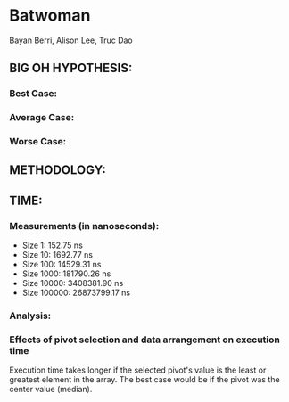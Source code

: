 <h1> Batwoman </h1>
Bayan Berri, Alison Lee, Truc Dao

<h2> BIG OH HYPOTHESIS: </h2>
<h3> Best Case: </h3>
<p> 
</p>
<h3> Average Case: </h3>
<p> 
</p>
<h3> Worse Case: </h3>
<p> 
</p>
	
<h2> METHODOLOGY: </h2>
<p> 
</p>

<h2> TIME: </h2>
<h3> Measurements (in nanoseconds): </h3>
<ul>
<li> Size 1: 152.75 ns </li>
<li> Size 10: 1692.77 ns </li>
<li> Size 100: 14529.31 ns </li>
<li> Size 1000: 181790.26 ns </li>
<li> Size 10000: 3408381.90 ns </li>
<li> Size 100000: 26873799.17 ns </li>
</ul>
<h3> Analysis: </h3>
<h3> Effects of pivot selection and data arrangement on execution time </h3>
<p> Execution time takes longer if the selected pivot's value is the least or greatest element in the array. The best case would be if the pivot was the center value (median). 
</p>